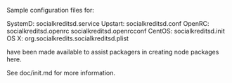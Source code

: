 Sample configuration files for:

SystemD: socialkreditsd.service
Upstart: socialkreditsd.conf
OpenRC:  socialkreditsd.openrc
         socialkreditsd.openrcconf
CentOS:  socialkreditsd.init
OS X:    org.socialkredits.socialkreditsd.plist

have been made available to assist packagers in creating node packages here.

See doc/init.md for more information.
